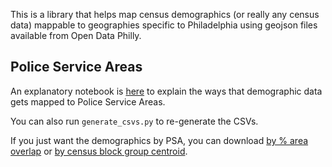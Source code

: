 This is a library that helps map census demographics (or really any census data) mappable to geographies specific to Philadelphia using geojson files available from Open Data Philly.

## Police Service Areas

An explanatory notebook is [here](https://github.com/ssuffian/censusify-philly/blob/main/scripts/Explanation%20of%20Mapping%20Census%20Data%20to%20Police%20Geographies.ipynb) to explain the ways that demographic data gets mapped to Police Service Areas.

You can also run `generate_csvs.py` to re-generate the CSVs.

If you just want the demographics by PSA, you can download [by % area overlap](https://github.com/ssuffian/censusify-philly/blob/main/csvs/police_service_area__pct_overlap.csv) or [by census block group centroid](https://github.com/ssuffian/censusify-philly/blob/main/csvs/police_service_area__centroid_is_within.csv).
